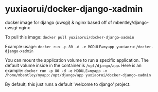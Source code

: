yuxiaorui/docker-django-xadmin
==================

docker image for django (uwsgi) & nginx
based off of mbentley/django-uwsgi-nginx

To pull this image:
`docker pull yuxiaorui/docker-django-xadmin`

Example usage:
`docker run -p 80 -d -e MODULE=myapp yuxiaorui/docker-django-xadmin`

You can mount the application volume to run a specific application.  The default volume inside in the container is `/opt/django/app`.  Here is an example:
`docker run -p 80 -d -e MODULE=myapp -v /home/mbentley/myapp:/opt/django/app yuxiaorui/docker-django-xadmin`

By default, this just runs a default 'welcome to django' project.